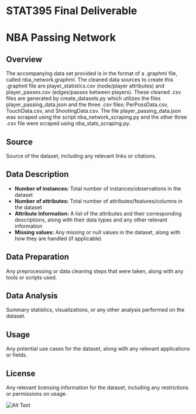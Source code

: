# STAT395 Final Deliverable


# NBA Passing Network

## Overview
The accompanying data set provided is in the format of a .graphml file, called nba_network.graphml. The cleaned data sources to create this .graphml file are player_statistics.csv (node/player attributes) and player_passes.csv (edges/passes between players). These cleaned .csv files are generated by create_datasets.py which utilizes the files player_passing_data.json and the three .csv files: PerPossData.csv, TouchData.csv, and ShootingData.csv. The file player_passing_data.json was scraped using the script nba_network_scraping.py and the other three .csv file were scraped using nba_stats_scraping.py.


## Source
Source of the dataset, including any relevant links or citations.

## Data Description
- **Number of instances:** Total number of instances/observations in the dataset
- **Number of attributes:** Total number of attributes/features/columns in the dataset
- **Attribute Information:** A list of the attributes and their corresponding descriptions, along with their data types and any other relevant information
- **Missing values:** Any missing or null values in the dataset, along with how they are handled (if applicable)

## Data Preparation
Any preprocessing or data cleaning steps that were taken, along with any tools or scripts used.

## Data Analysis
Summary statistics, visualizations, or any other analysis performed on the dataset.

## Usage
Any potential use cases for the dataset, along with any relevant applications or fields.

## License
Any relevant licensing information for the dataset, including any restrictions or permissions on usage.






![Alt Text](https://github.com/spencerdooley00/STAT395-Final/blob/main/nba_network_labels.svg)

